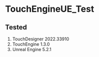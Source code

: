 # TouchEngineUE_Test

## Tested
1. TouchDesigner 2022.33910
2. TouchEngine 1.3.0
3. Unreal Engine 5.2.1
